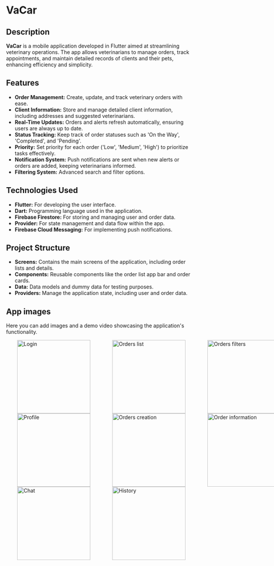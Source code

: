 

<h1>VaCar</h1>

<h2>Description</h2>
<p>
  <strong>VaCar</strong> is a mobile application developed in Flutter aimed at streamlining veterinary operations. The app allows veterinarians to manage orders, track appointments, and maintain detailed records of clients and their pets, enhancing efficiency and simplicity.
</p>

<h2>Features</h2>
<ul>
  <li><strong>Order Management:</strong> Create, update, and track veterinary orders with ease.</li>
  <li><strong>Client Information:</strong> Store and manage detailed client information, including addresses and suggested veterinarians.</li>
  <li><strong>Real-Time Updates:</strong> Orders and alerts refresh automatically, ensuring users are always up to date.</li>
  <li><strong>Status Tracking:</strong> Keep track of order statuses such as 'On the Way', 'Completed', and 'Pending'.</li>
  <li><strong>Priority:</strong> Set priority for each order ('Low', 'Medium', 'High') to prioritize tasks effectively.</li>
  <li><strong>Notification System:</strong> Push notifications are sent when new alerts or orders are added, keeping veterinarians informed.</li>
  <li><strong>Filtering System:</strong> Advanced search and filter options.</li>
</ul>

<h2>Technologies Used</h2>
<ul>
  <li><strong>Flutter:</strong> For developing the user interface.</li>
  <li><strong>Dart:</strong> Programming language used in the application.</li>
  <li><strong>Firebase Firestore:</strong> For storing and managing user and order data.</li>
  <li><strong>Provider:</strong> For state management and data flow within the app.</li>
  <li><strong>Firebase Cloud Messaging:</strong> For implementing push notifications.</li>
</ul>

<h2>Project Structure</h2>
<ul>
  <li><strong>Screens:</strong> Contains the main screens of the application, including order lists and details.</li>
  <li><strong>Components:</strong> Reusable components like the order list app bar and order cards.</li>
  <li><strong>Data:</strong> Data models and dummy data for testing purposes.</li>
  <li><strong>Providers:</strong> Manage the application state, including user and order data.</li>
</ul>

<h2>App images</h2>
<p>
  Here you can add images and a demo video showcasing the application's functionality.
</p>

<div style="display: flex; justify-content: space-around;">
  <img src="https://github.com/user-attachments/assets/82dcfb2b-90e1-458d-8e44-6a9a4695cd82" alt="Login" width="200" hspace="30"/>
  <img src="https://github.com/user-attachments/assets/aa550946-8509-4055-add9-9ba9c4ff4aab" alt="Orders list" width="200" hspace="30"/>
  <img src="https://github.com/user-attachments/assets/a3505d76-4ddc-45c2-998a-b500aed1fd32" alt="Orders filters" width="200" hspace="30"/>
</div>

<div style="display: flex; justify-content: space-around;">
  <img src="https://github.com/user-attachments/assets/1ab8cb66-fae1-45fb-bb7a-00db198bb20c" alt="Profile" width="200" hspace="30"/>
  <img src="https://github.com/user-attachments/assets/fd033a47-9bd6-4f68-970b-324f45dc8232" alt="Orders creation" width="200" hspace="30"/>
  <img src="https://github.com/user-attachments/assets/7ace9be5-53b2-4103-b552-0414ff587532" alt="Order information" width="200" hspace="30"/>
</div>


<div style="display: flex; justify-content: space-around;">
  <img src="https://github.com/user-attachments/assets/2308516e-73d8-4f29-97f3-c6d58e493213" alt="Chat" width="200" hspace="30"/>
  <img src="https://github.com/user-attachments/assets/14028b04-6488-473e-bedb-3338218c98e0" alt="History" width="200" hspace="30"/>
</div>













